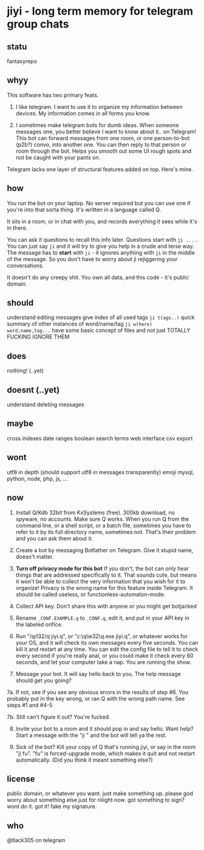 # jiyi - long term memory for telegram group chats

## statu

fantasyrepo

## whyy

This software has two primary feats.

1. I like telegram. I want to use it to organize my information between devices.
My information comes in all forms you know. 

2. I sometimes make telegram bots for dumb ideas. When someone messages one,
you better believe I want to know about it.. on Telegram! This bot can forward
messages from one room, or one person-to-bot (p2b?) convo, into another one.
You can then reply to that person or room through the bot. Helps you smooth out
some UI rough spots and not be caught with your pants on.

Telegram lacks one layer of structural features added on top. Here's mine.

## how

You run the bot on your laptop. No server required but you can use one if
you're into that sorta thing. It's written in a language called Q. 

It sits in a room, or in chat with you, and records everything it sees while
it's in there.

You can ask it questions to recall this info later. Questions start with `ji
....`. You can just say `ji` and it will try to give you help in a crude and
terse way. The message has to **start** with `ji` - it ignores anything with
`ji` in the middle of the message. So you don't have to worry about ji
rejiggering your conversations.

It doesn't do any creepy shit. You own all data, and this code - it's public
domain.

## should

understand editing messages
give index of all used tags `ji t(ags..)`
quick summary of other instances of word/name/tag `ji w(here) word,name,tag...`
have some basic concept of files and not just TOTALLY FUCKING IGNORE THEM

## does

nothing! (..yet)

## doesnt (..yet)

understand deleting messages

## maybe

cross indexes
date ranges
boolean search terms
web interface
csv export

## wont

utf8 in depth (should support utf8 in messages transparently)
emoji
mysql, python, node, php, js, ...

## now

1. Install Q/Kdb 32bit from KxSystems (free). 300kb download, no spyware, no
accounts. Make sure Q works. When you run Q from the command line, or a shell
script, or a batch file, sometimes you have to refer to it by its full
directory name, sometimes not. That's their problem and you can ask them about
it. 

2. Create a bot by messaging Botfather on Telegram. Give it stupid name, doesn't matter. 

3. **Turn off privacy mode for this bot** If you don't, the bot can only hear
things that are addressed specifically to it. That sounds cute, but means it
won't be able to collect the very information that you wish for it to organize!
Privacy is the wrong name for this feature inside Telegram. It should be called
useless, or functionless-automaton-mode.

4. Collect API key. Don't share this with anyone or you might get botjacked

5. Rename `_CONF.EXAMPLE.q` to `_CONF.q`, edit it, and put in your API key in
the labeled orifice.

6. Run "/q/l32/q jiyi.q", or "c:\q\w32\q.exe jiyi.q", or whatever works for
your OS, and it will check its own messages every five seconds.  You can kill
it and restart at any time. You can edit the config file to tell it to check
every second if you're really anal, or you could make it check every 60
seconds, and let your computer take a nap. You are running the show. 

7. Message your bot. It will say hello back to you. The help message should get you going?

7a. If not, see if you see any obvious errors in the results of step #6. You
probably put in the key wrong, or ran Q with the wrong path name. See steps #1
and #4-5

7b. Still can't figure it out? You're fucked.

8. Invite your bot to a room and it should pop in and say hello. Want help?
Start a message with the "ji " and the bot will tell ya the rest.

9. Sick of the bot? Kill your copy of Q that's running jiyi, or say in the room
"ji fu". "fu" is forced-upgrade mode, which makes it quit and not restart
automatically. (Did you think it meant something else?)

## license

public domain, or whatever you want. just make something up. please god worry
about something else just for riiiight now. got something to sign? wont do it.
got it! fake my signature.

## who

@tlack305 on telegram

